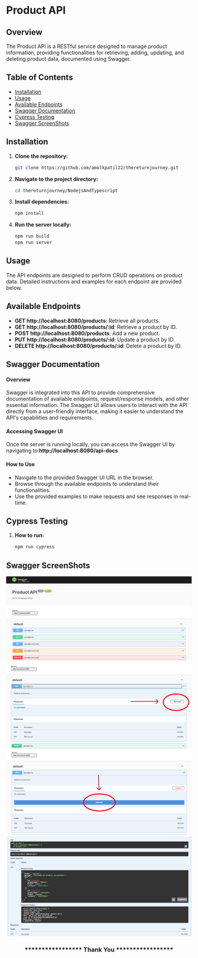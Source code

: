 # Product API

## Overview

The Product API is a RESTful service designed to manage product information, providing functionalities for retrieving, adding, updating, and deleting product data, documented using Swagger.

## Table of Contents

- [Installation](#installation)
- [Usage](#usage)
- [Available Endpoints](#available-endpoints)
- [Swagger Documentation](#swagger-documentation)
- [Cypress Testing](#cypress-testing)
- [Swagger ScreenShots](#swagger-screenshots)

## Installation 

1. **Clone the repository:**

    ```bash
    git clone https://github.com/amolkpatil22/thereturnjourney.git
    ```

2. **Navigate to the project directory:**

    ```bash
    cd thereturnjourney/NodejsAndTypescript
    ```

3. **Install dependencies:**

    ```bash
    npm install
    ```
4. **Run the server locally:**

    ```bash
    npm run build
    npm run server
    ```
    
## Usage

The API endpoints are designed to perform CRUD operations on product data. Detailed instructions and examples for each endpoint are provided below.

## Available Endpoints

- **GET http://localhost:8080/products**: Retrieve all products.
- **GET http://localhost:8080/products/:id**: Retrieve a product by ID.
- **POST http://localhost:8080/products**: Add a new product.
- **PUT http://localhost:8080/products/:id**: Update a product by ID.
- **DELETE http://localhost:8080/products/:id**: Delete a product by ID.

## Swagger Documentation
#### Overview
Swagger is integrated into this API to provide comprehensive documentation of available endpoints, request/response models, and other essential information. The Swagger UI allows users to interact with the API directly from a user-friendly interface, making it easier to understand the API's capabilities and requirements.

#### Accessing Swagger UI
Once the server is running locally, you can access the Swagger UI by navigating to:**http://localhost:8080/api-docs**

#### How to Use
- Navigate to the provided Swagger UI URL in the browser.
- Browse through the available endpoints to understand their functionalities.
- Use the provided examples to make requests and see responses in real-time.

## Cypress Testing
1. **How to run:**

    ```bash
    npm run cypress
    ```

## Swagger ScreenShots
![ScreenShot 1](screenshots/SwaggerSS1.png)
![ScreenShot 2](screenshots/SwaggerSS2.png)
![ScreenShot 3](screenshots/SwaggerSS3.png)
![ScreenShot 4](screenshots/SwaggerSS4.png)

<h3 align="center"> 
    ***************** Thank You *****************
</h3>
